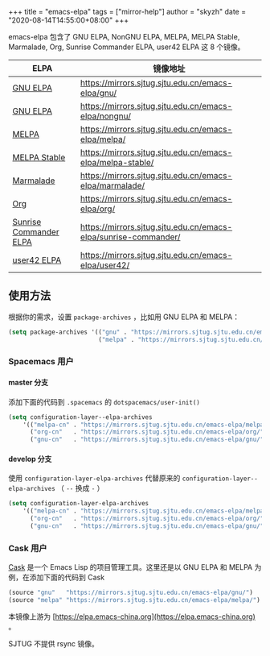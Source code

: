 +++
title = "emacs-elpa"
tags = ["mirror-help"]
author = "skyzh"
date = "2020-08-14T14:55:00+08:00"
+++

emacs-elpa 包含了 GNU ELPA, NonGNU ELPA, MELPA, MELPA Stable, Marmalade, Org, Sunrise Commander ELPA, user42 ELPA 这 8 个镜像。

| ELPA                                                         | 镜像地址                                                     |
| ------------------------------------------------------------ | ------------------------------------------------------------ |
| [GNU ELPA](http://elpa.gnu.org/)                             | https://mirrors.sjtug.sjtu.edu.cn/emacs-elpa/gnu/            |
| [GNU ELPA](http://elpa.gnu.org/nongnu/)                         | https://mirrors.sjtug.sjtu.edu.cn/emacs-elpa/nongnu/            |
| [MELPA](https://melpa.org/)                                  | https://mirrors.sjtug.sjtu.edu.cn/emacs-elpa/melpa/          |
| [MELPA Stable](http://stable.melpa.org/#/)                   | https://mirrors.sjtug.sjtu.edu.cn/emacs-elpa/melpa-stable/   |
| [Marmalade](https://marmalade-repo.org/)                     | https://mirrors.sjtug.sjtu.edu.cn/emacs-elpa/marmalade/      |
| [Org](http://orgmode.org/elpa.html)                          | https://mirrors.sjtug.sjtu.edu.cn/emacs-elpa/org/            |
| [Sunrise Commander ELPA](https://www.emacswiki.org/emacs/Sunrise_Commander) | https://mirrors.sjtug.sjtu.edu.cn/emacs-elpa/sunrise-commander/ |
| [user42 ELPA](http://user42.tuxfamily.org/elpa/index.html)   | https://mirrors.sjtug.sjtu.edu.cn/emacs-elpa/user42/         |

## 使用方法



根据你的需求，设置 `package-archives` ，比如用 GNU ELPA 和 MELPA：
```lisp
(setq package-archives '(("gnu" . "https://mirrors.sjtug.sjtu.edu.cn/emacs-elpa/gnu/")
                         ("melpa" . "https://mirrors.sjtug.sjtu.edu.cn/emacs-elpa/melpa/")))

```

### Spacemacs 用户



#### master 分支



添加下面的代码到  `.spacemacs`  的  `dotspacemacs/user-init()`

```lisp
(setq configuration-layer--elpa-archives
    '(("melpa-cn" . "https://mirrors.sjtug.sjtu.edu.cn/emacs-elpa/melpa/")
      ("org-cn"   . "https://mirrors.sjtug.sjtu.edu.cn/emacs-elpa/org/")
      ("gnu-cn"   . "https://mirrors.sjtug.sjtu.edu.cn/emacs-elpa/gnu/")))
```

#### develop 分支



使用 `configuration-layer-elpa-archives` 代替原来的 `configuration-layer--elpa-archives` （ `--` 换成 `-` ）

```lisp
(setq configuration-layer-elpa-archives
    '(("melpa-cn" . "https://mirrors.sjtug.sjtu.edu.cn/emacs-elpa/melpa/")
      ("org-cn"   . "https://mirrors.sjtug.sjtu.edu.cn/emacs-elpa/org/")
      ("gnu-cn"   . "https://mirrors.sjtug.sjtu.edu.cn/emacs-elpa/gnu/")))
```

### Cask 用户



[Cask](https://github.com/cask/cask) 是一个 Emacs Lisp 的项目管理工具。这里还是以 GNU ELPA 和 MELPA 为例，在添加下面的代码到 Cask

```lisp
(source "gnu"   "https://mirrors.sjtug.sjtu.edu.cn/emacs-elpa/gnu/")
(source "melpa" "https://mirrors.sjtug.sjtu.edu.cn/emacs-elpa/melpa/")
```

本镜像上游为 [https://elpa.emacs-china.org](https://elpa.emacs-china.org) 。

SJTUG 不提供 rsync 镜像。
